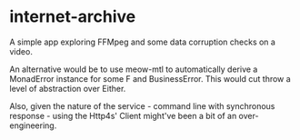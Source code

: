 # internet-archive
A simple app exploring FFMpeg and some data corruption checks on a video.

An alternative would be to use meow-mtl to automatically derive a MonadError instance for some F and BusinessError.
This would cut throw a level of abstraction over Either.

Also, given the nature of the service - command line with synchronous response - using the Http4s' Client might've been a bit of an over-engineering.
